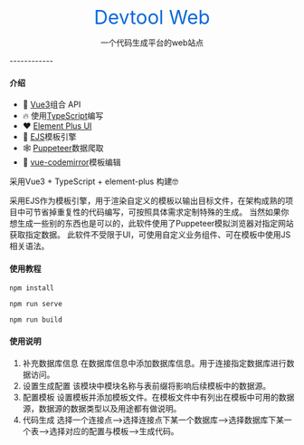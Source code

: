 <p align="center">
  <spen style="font-size: 34px;color:#0969da;">Devtool Web</spen>
</p>
<p align="center">一个代码生成平台的web站点</p>
------------

#### 介绍

- 💪 [Vue3](https://v3.cn.vuejs.org/ "Vue3")组合 API
- 🔥 使用[TypeScript](https://www.tslang.cn/index.html "TypeScript")编写
- ❤️ [Element Plus UI](https://element-plus.gitee.io/ "Element Plus UI")
- 💛 [EJS](https://ejs.bootcss.com/ "EJS")模板引擎
- 🕸️ [Puppeteer](https://zhaoqize.github.io/puppeteer-api-zh_CN/ "Puppeteer")数据爬取
- 🐛  [vue-codemirror](https://github.com/surmon-china/vue-codemirror "vue-codemirror")模板编辑

采用Vue3 + TypeScript + element-plus 构建🤓

采用EJS作为模板引擎，用于渲染自定义的模板以输出目标文件，在架构成熟的项目中可节省掉重复性的代码编写，可按照具体需求定制特殊的生成。
当然如果你想生成一些别的东西也是可以的，此软件使用了Puppeteer模拟浏览器对指定网站获取指定数据。
此软件不受限于UI，可使用自定义业务组件、可在模板中使用JS相关语法。


#### 使用教程

```
npm install
```

```
npm run serve
```

```
npm run build
```
#### 使用说明
1. 补充数据库信息
在数据库信息中添加数据库信息。用于连接指定数据库进行数据访问。
2. 设置生成配置
该模块中模块名称与表前缀将影响后续模板中的数据源。
3. 配置模板
设置模板并添加模板文件。在模板文件中有列出在模板中可用的数据源，数据源的数据类型以及用途都有做说明。
4. 代码生成
选择一个连接点-->选择连接点下某一个数据库-->选择数据库下某一个表-->选择对应的配置与模板-->生成代码。

